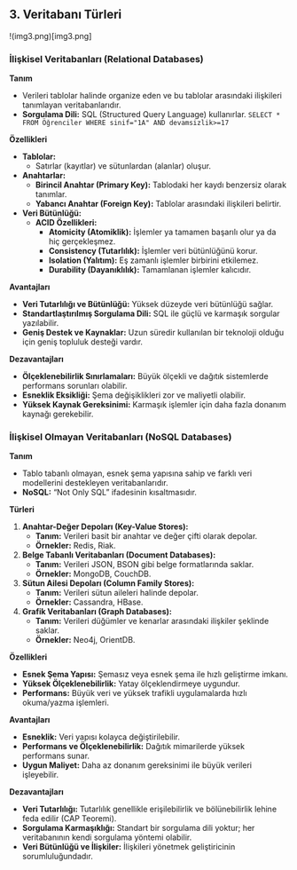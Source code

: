 ## 3. Veritabanı Türleri
!(img3.png)[img3.png]
### İlişkisel Veritabanları (Relational Databases)

**Tanım**
- Verileri tablolar halinde organize eden ve bu tablolar arasındaki ilişkileri tanımlayan veritabanlarıdır.
- **Sorgulama Dili:** SQL (Structured Query Language) kullanırlar.
	`SELECT * FROM Öğrenciler WHERE sinif="1A" AND devamsizlik>=17 `

**Özellikleri**
- **Tablolar:**
	- Satırlar (kayıtlar) ve sütunlardan (alanlar) oluşur.
- **Anahtarlar:**
	- **Birincil Anahtar (Primary Key):** Tablodaki her kaydı benzersiz olarak tanımlar.
	- **Yabancı Anahtar (Foreign Key):** Tablolar arasındaki ilişkileri belirtir.
- **Veri Bütünlüğü:**
	- **ACID Özellikleri:**
		- **Atomicity (Atomiklik):** İşlemler ya tamamen başarılı olur ya da hiç gerçekleşmez.
		- **Consistency (Tutarlılık):** İşlemler veri bütünlüğünü korur.
		- **Isolation (Yalıtım):** Eş zamanlı işlemler birbirini etkilemez.
		- **Durability (Dayanıklılık):** Tamamlanan işlemler kalıcıdır.

**Avantajları**
- **Veri Tutarlılığı ve Bütünlüğü:** Yüksek düzeyde veri bütünlüğü sağlar.
- **Standartlaştırılmış Sorgulama Dili:** SQL ile güçlü ve karmaşık sorgular yazılabilir.
- **Geniş Destek ve Kaynaklar:** Uzun süredir kullanılan bir teknoloji olduğu için geniş topluluk desteği vardır.

**Dezavantajları**
- **Ölçeklenebilirlik Sınırlamaları:** Büyük ölçekli ve dağıtık sistemlerde performans sorunları olabilir.
- **Esneklik Eksikliği:** Şema değişiklikleri zor ve maliyetli olabilir.
- **Yüksek Kaynak Gereksinimi:** Karmaşık işlemler için daha fazla donanım kaynağı gerekebilir.
### İlişkisel Olmayan Veritabanları (NoSQL Databases)
**Tanım**
- Tablo tabanlı olmayan, esnek şema yapısına sahip ve farklı veri modellerini destekleyen veritabanlarıdır.
- **NoSQL:** “Not Only SQL” ifadesinin kısaltmasıdır.

**Türleri**
1. **Anahtar-Değer Depoları (Key-Value Stores):**
	- **Tanım:** Verileri basit bir anahtar ve değer çifti olarak depolar.
	- **Örnekler:** Redis, Riak.
2. **Belge Tabanlı Veritabanları (Document Databases):**
	- **Tanım:** Verileri JSON, BSON gibi belge formatlarında saklar.
	- **Örnekler:** MongoDB, CouchDB.
3. **Sütun Ailesi Depoları (Column Family Stores):**
	- **Tanım:** Verileri sütun aileleri halinde depolar.
	- **Örnekler:** Cassandra, HBase.
4. **Grafik Veritabanları (Graph Databases):**
	- **Tanım:** Verileri düğümler ve kenarlar arasındaki ilişkiler şeklinde saklar.
	- **Örnekler:** Neo4j, OrientDB.

**Özellikleri**
- **Esnek Şema Yapısı:** Şemasız veya esnek şema ile hızlı geliştirme imkanı.
- **Yüksek Ölçeklenebilirlik:** Yatay ölçeklendirmeye uygundur.
- **Performans:** Büyük veri ve yüksek trafikli uygulamalarda hızlı okuma/yazma işlemleri.

**Avantajları**
- **Esneklik:** Veri yapısı kolayca değiştirilebilir.
- **Performans ve Ölçeklenebilirlik:** Dağıtık mimarilerde yüksek performans sunar.
- **Uygun Maliyet:** Daha az donanım gereksinimi ile büyük verileri işleyebilir.

**Dezavantajları**
- **Veri Tutarlılığı:** Tutarlılık genellikle erişilebilirlik ve bölünebilirlik lehine feda edilir (CAP Teoremi).
- **Sorgulama Karmaşıklığı:** Standart bir sorgulama dili yoktur; her veritabanının kendi sorgulama yöntemi olabilir.
- **Veri Bütünlüğü ve İlişkiler:** İlişkileri yönetmek geliştiricinin sorumluluğundadır.

